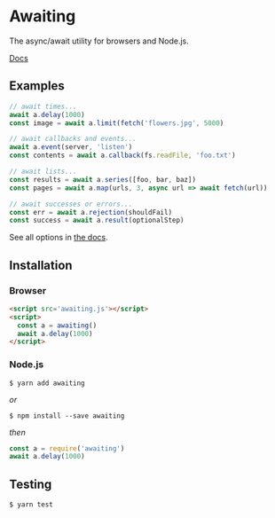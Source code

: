 # Awaiting

The async/await utility for browsers and Node.js.

[Docs](api.md)

## Examples

```js
// await times...
await a.delay(1000)
const image = await a.limit(fetch('flowers.jpg', 5000)

// await callbacks and events...
await a.event(server, 'listen')
const contents = await a.callback(fs.readFile, 'foo.txt')

// await lists...
const results = await a.series([foo, bar, baz])
const pages = await a.map(urls, 3, async url => await fetch(url))

// await successes or errors...
const err = await a.rejection(shouldFail)
const success = await a.result(optionalStep)
```

See all options in [the docs](api.md).

## Installation

### Browser

```html
<script src='awaiting.js'></script>
<script>
  const a = awaiting()
  await a.delay(1000)
</script>
```

### Node.js

```
$ yarn add awaiting
```

*or*

```
$ npm install --save awaiting
```

*then*

```js
const a = require('awaiting')
await a.delay(1000)
```

## Testing

```
$ yarn test
```
